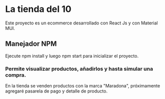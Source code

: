 # La tienda del 10

Este proyecto es un ecommerce desarrollado con React Js y con Material MUI.

## Manejador NPM 

Ejecute npm install y luego npm start para inicializar el proyecto.

### Permite visualizar productos, añadirlos y hasta simular una compra. 

En la tienda se venden productos con la marca "Maradona", próximamente agregaré pasarela de pago y detalle de producto.


